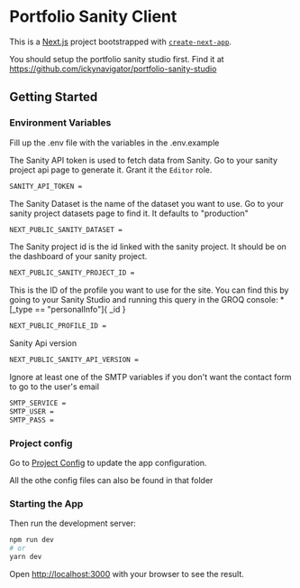 # Portfolio Sanity Client

This is a [Next.js](https://nextjs.org/) project bootstrapped with [`create-next-app`](https://github.com/vercel/next.js/tree/canary/packages/create-next-app).

You should setup the portfolio sanity studio first. Find it at https://github.com/ickynavigator/portfolio-sanity-studio

## Getting Started

### Environment Variables

Fill up the .env file with the variables in the .env.example

The Sanity API token is used to fetch data from Sanity. Go to your sanity project api page to generate it. Grant it the `Editor` role.

```bash
SANITY_API_TOKEN =
```

The Sanity Dataset is the name of the dataset you want to use. Go to your sanity project datasets page to find it. It defaults to "production"

```bash
NEXT_PUBLIC_SANITY_DATASET =
```

The Sanity project id is the id linked with the sanity project. It should be on the dashboard of your sanity project.

```bash
NEXT_PUBLIC_SANITY_PROJECT_ID =
```

This is the ID of the profile you want to use for the site. You can find this by going to your Sanity Studio and running this query in the GROQ console: \*[_type == "personalInfo"]{ \_id }

```bash
NEXT_PUBLIC_PROFILE_ID =
```

Sanity Api version

```bash
NEXT_PUBLIC_SANITY_API_VERSION =
```

Ignore at least one of the SMTP variables if you don't want the contact form to go to the user's email

```bash
SMTP_SERVICE =
SMTP_USER =
SMTP_PASS =
```

### Project config

Go to [Project Config](./lib/project.config.ts) to update the app configuration.

All the othe config files can also be found in that folder

### Starting the App

Then run the development server:

```bash
npm run dev
# or
yarn dev
```

Open [http://localhost:3000](http://localhost:3000) with your browser to see the result.
